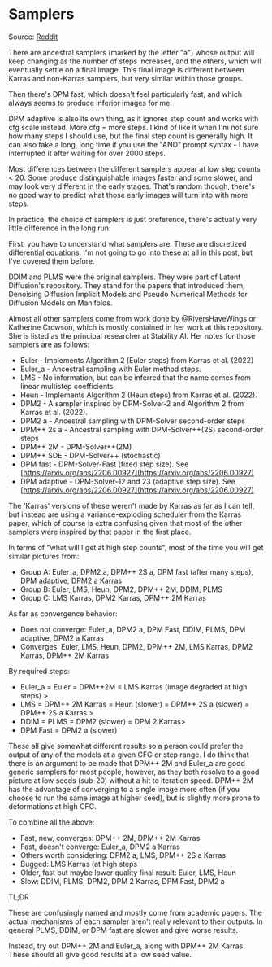 # Samplers

Source: [Reddit](https://www.reddit.com/r/StableDiffusion/comments/zgu6wd/can_anyone_explain_differences_between_sampling/)

There are ancestral samplers (marked by the letter "a") whose output will keep changing as the number of steps increases, and the others, which will eventually settle on a final image. This final image is different between Karras and non-Karras samplers, but very similar within those groups.

Then there's DPM fast, which doesn't feel particularly fast, and which always seems to produce inferior images for me.

DPM adaptive is also its own thing, as it ignores step count and works with cfg scale instead. More cfg = more steps. I kind of like it when I'm not sure how many steps I should use, but the final step count is generally high. It can also take a long, long time if you use the "AND" prompt syntax - I have interrupted it after waiting for over 2000 steps.

Most differences between the different samplers appear at low step counts < 20. Some produce distinguishable images faster and some slower, and may look very different in the early stages. That's random though, there's no good way to predict what those early images will turn into with more steps.

In practice, the choice of samplers is just preference, there's actually very little difference in the long run.

First, you have to understand what samplers are.  These are discretized differential equations.  I'm not going to go into these at all in this post, but I've covered them before.

DDIM and PLMS were the original samplers.  They were part of Latent Diffusion's repository.  They stand for the papers that introduced them, Denoising Diffusion Implicit Models and Pseudo Numerical Methods for Diffusion Models on Manifolds.

Almost all other samplers come from work done by @RiversHaveWings or Katherine Crowson, which is mostly contained in her work at this repository.  She is listed as the principal researcher at Stability AI. Her notes for those samplers are as follows:

- ⁠Euler - Implements Algorithm 2 (Euler steps) from Karras et al. (2022)
- ⁠Euler_a - Ancestral sampling with Euler method steps.
- ⁠LMS - No information, but can be inferred that the name comes from linear multistep coefficients
- ⁠Heun - Implements Algorithm 2 (Heun steps) from Karras et al. (2022).
- ⁠DPM2 - A sampler inspired by DPM-Solver-2 and Algorithm 2 from Karras et al. (2022).
- ⁠DPM2 a - Ancestral sampling with DPM-Solver second-order steps
- ⁠DPM++ 2s a - Ancestral sampling with DPM-Solver++(2S) second-order steps
- ⁠DPM++ 2M - DPM-Solver++(2M)
- ⁠DPM++ SDE - DPM-Solver++ (stochastic)
- ⁠DPM fast - DPM-Solver-Fast (fixed step size). See [https://arxiv.org/abs/2206.00927](https://arxiv.org/abs/2206.00927)
- ⁠DPM adaptive - DPM-Solver-12 and 23 (adaptive step size). See [https://arxiv.org/abs/2206.00927](https://arxiv.org/abs/2206.00927)

The 'Karras' versions of these weren't made by Karras as far as I can tell, but instead are using a variance-exploding scheduler from the Karras paper, which of course is extra confusing given that most of the other samplers were inspired by that paper in the first place.

In terms of "what will I get at high step counts", most of the time you will get similar pictures from:

- ⁠Group A: Euler_a, DPM2 a, DPM++ 2S a, DPM fast (after many steps), DPM adaptive, DPM2 a Karras
- ⁠Group B: Euler, LMS, Heun, DPM2, DPM++ 2M, DDIM, PLMS
- ⁠Group C: LMS Karras, DPM2 Karras, DPM++ 2M Karras

As far as convergence behavior:

- ⁠Does not converge: Euler_a, DPM2 a, DPM Fast, DDIM, PLMS, DPM adaptive, DPM2 a Karras
- ⁠Converges: Euler, LMS, Heun, DPM2, DPM++ 2M, LMS Karras, DPM2 Karras, DPM++ 2M Karras

By required steps:

- ⁠Euler_a = Euler = DPM++2M = LMS Karras (image degraded at high steps) >
- ⁠LMS = DPM++ 2M Karras = Heun (slower) = DPM++ 2S a (slower) = DPM++ 2S a Karras >
- ⁠DDIM = PLMS = DPM2 (slower) = DPM 2 Karras>
- ⁠DPM Fast = DPM2 a (slower)

These all give somewhat different results so a person could prefer the output of any of the models at a given CFG or step range.  I do think that there is an argument to be made that DPM++ 2M and Euler_a are good generic samplers for most people, however, as they both resolve to a good picture at low seeds (sub-20) without a hit to iteration speed.  DPM++ 2M has the advantage of converging to a single image more often (if you choose to run the same image at higher seed), but is slightly more prone to deformations at high CFG.

To combine all the above:

- ⁠Fast, new, converges: DPM++ 2M, DPM++ 2M Karras
- ⁠Fast, doesn't converge: Euler_a, DPM2 a Karras
- ⁠Others worth considering: DPM2 a, LMS, DPM++ 2S a Karras
- ⁠Bugged: LMS Karras (at high steps
- ⁠Older, fast but maybe lower quality final result: Euler, LMS, Heun
- ⁠Slow: DDIM, PLMS, DPM2, DPM 2 Karras, DPM Fast, DPM2 a

TL;DR

These are confusingly named and mostly come from academic papers.  The actual mechanisms of each sampler aren't really relevant to their outputs.  In general PLMS, DDIM, or DPM fast are slower and give worse results.

Instead, try out DPM++ 2M and Euler_a, along with DPM++ 2M Karras. These should all give good results at a low seed value.

